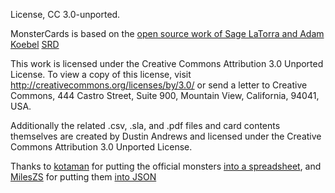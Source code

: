 License, CC 3.0-unported.

MonsterCards is based on the [open source work of Sage LaTorra and Adam Koebel](http://www.dungeon-world.com/) [SRD](http://dungeonworldsrd.com/)

This work is licensed under the Creative Commons Attribution 3.0 Unported License. To view a copy of this license, visit http://creativecommons.org/licenses/by/3.0/ or send a letter to Creative Commons, 444 Castro Street, Suite 900, Mountain View, California, 94041, USA. 

Additionally the related .csv, .sla, and .pdf files and card contents themselves are created by Dustin Andrews and licensed under the Creative Commons Attribution 3.0 Unported License.

Thanks to [kotaman](https://www.reddit.com/u/kotaman) for putting the official monsters [into a spreadsheet](https://docs.google.com/spreadsheets/d/10EOTtXe8x7ZCxq6WVlLSeAFeZ4FGjt3i-rn2e6U4zpY/edit?usp=sharing), and [MilesZS](https://www.reddit.com/user/MilesZS) for putting them [into JSON](https://github.com/mileszs/dungeon-world-data)